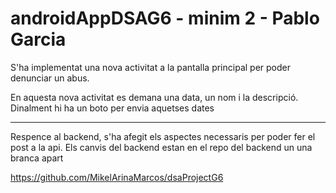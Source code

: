 # androidAppDSAG6 - minim 2 - Pablo Garcia

S'ha implementat una nova activitat a la pantalla principal per poder denunciar un abus.

En aquesta nova activitat es demana una data, un nom i la descripció.
Dinalment hi ha un boto per envia aquetses dates

  

---

Respence al backend, s'ha afegit els aspectes necessaris per poder fer el post a la api. Els canvis del backend estan en el repo del backend un una branca apart

https://github.com/MikelArinaMarcos/dsaProjectG6
